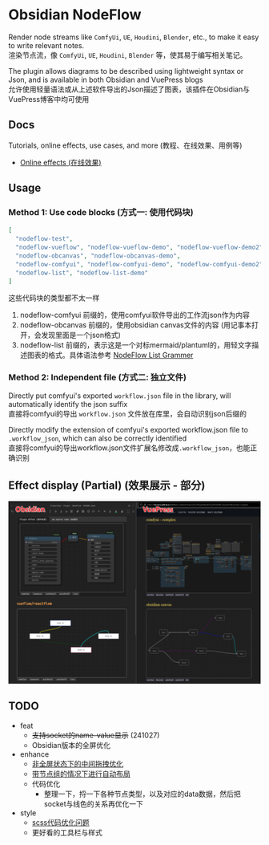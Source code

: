 # Obsidian NodeFlow

Render node streams like `ComfyUi`, `UE`, `Houdini`, `Blender`, etc., to make it easy to write relevant notes.<br>渲染节点流，像 `ComfyUi`, `UE`, `Houdini`, `Blender` 等，使其易于编写相关笔记。

The plugin allows diagrams to be described using lightweight syntax or Json, and is available in both Obsidian and VuePress blogs<br>允许使用轻量语法或从上述软件导出的Json描述了图表，该插件在Obsidian与VuePress博客中均可使用

## Docs

Tutorials, online effects, use cases, and more (教程、在线效果、用例等)

- [Online effects (在线效果)](https://linczero.github.io/MdNote_Public/ProductDoc/Plugin/NodeFlow/README.show.html)

## Usage

### Method 1: Use code blocks (方式一: 使用代码块)

```json
[
  "nodeflow-test",
  "nodeflow-vueflow", "nodeflow-vueflow-demo", "nodeflow-vueflow-demo2", "nodeflow-vueflow-demo3",
  "nodeflow-obcanvas", "nodeflow-obcanvas-demo",
  "nodeflow-comfyui", "nodeflow-comfyui-demo", "nodeflow-comfyui-demo2",
  "nodeflow-list", "nodeflow-list-demo"
]
```

这些代码块的类型都不太一样

1. nodeflow-comfyui 前缀的，使用comfyui软件导出的工作流json作为内容
2. nodeflow-obcanvas 前缀的，使用obsidian canvas文件的内容 (用记事本打开，会发现里面是一个json格式)
3. nodeflow-list 前缀的，表示这是一个对标mermaid/plantuml的，用轻文字描述图表的格式。具体语法参考 [NodeFlow List Grammer](https://linczero.github.io/MdNote_Public/ProductDoc/Plugin/NodeFlow/docs/zh/NodeFlow%20List%20Grammer.html)

### Method 2: Independent file (方式二: 独立文件)

Directly put comfyui's exported `workflow.json` file in the library, will automatically identify the json suffix<br>直接将comfyui的导出 `workflow.json` 文件放在库里，会自动识别json后缀的

Directly modify the extension of comfyui's exported workflow.json file to `.workflow_json`, which can also be correctly identified<br>直接将comfyui的导出workflow.json文件扩展名修改成`.workflow_json`，也能正确识别

## Effect display (Partial) (效果展示 - 部分)

![](./docs/image.png)

## TODO

- feat
  - ~~支持socket的name-value显示~~ (241027)
  - Obsidian版本的全屏优化
- enhance
  - [非全屏状态下的中间拖拽优化](https://github.com/bcakmakoglu/vue-flow/issues/1557)
  - [带节点组的情况下进行自动布局](https://github.com/bcakmakoglu/vue-flow/discussions/1658)
  - 代码优化
    - 整理一下，捋一下各种节点类型，以及对应的data数据，然后把socket与线色的关系再优化一下
- style
  - [scss代码优化问题](ttps://github.com/pipe01/esbuild-plugin-vue3/issues/30)
  - 更好看的工具栏与样式
